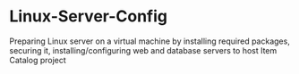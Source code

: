 # Linux-Server-Config
Preparing Linux server on a virtual machine by installing required packages, securing it, installing/configuring web and database servers to host Item Catalog project
